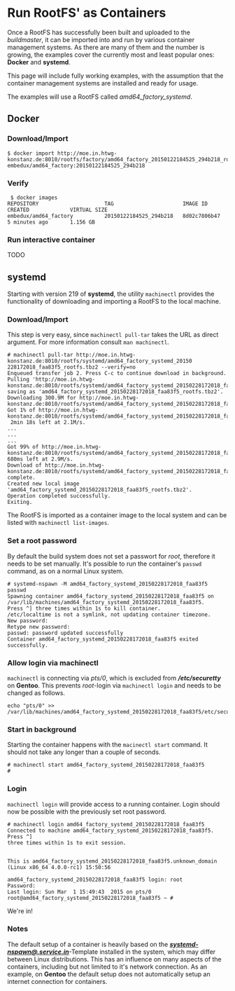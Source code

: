 # Run RootFS' as Containers


Once a RootFS has successfully been built and uploaded to the *buildmaster*, it
can be imported into and run by various container management systems. As there are many of
them and the number is growing, the examples cover the currently
most and least popular ones: **Docker** and **systemd**.

This page will include fully working examples, with the assumption that the
container management systems are installed and ready for usage.

The examples will use a RootFS called *amd64_factory_systemd*.

## Docker

### Download/Import
```
$ docker import http://moe.in.htwg-konstanz.de:8010/rootfs/factory/amd64_factory_20150122184525_294b218_rootfs.tbz2 embedux/amd64_factory:20150122184525_294b218
```

### Verify
```
 $ docker images
REPOSITORY                     TAG                      IMAGE ID            CREATED             VIRTUAL SIZE
embedux/amd64_factory          20150122184525_294b218   8d02c7806b47        5 minutes ago       1.156 GB
```

### Run interactive container
TODO


## systemd
Starting with version 219 of **systemd**, the utility `machinectl` provides the
functionality of downloading and importing a RootFS to the local machine.

### Download/Import
This step is very easy, since `machinectl pull-tar` takes the URL as direct argument. For more information consult `man machinectl`.

```
# machinectl pull-tar http://moe.in.htwg-konstanz.de:8010/rootfs/systemd/amd64_factory_systemd_20150 228172018_faa83f5_rootfs.tbz2 --verify=no
Enqueued transfer job 2. Press C-c to continue download in background.
Pulling 'http://moe.in.htwg-konstanz.de:8010/rootfs/systemd/amd64_factory_systemd_20150228172018_faa83f5_rootfs.tbz2', saving as 'amd64_factory_systemd_20150228172018_faa83f5_rootfs.tbz2'.
Downloading 300.9M for http://moe.in.htwg-konstanz.de:8010/rootfs/systemd/amd64_factory_systemd_20150228172018_faa83f5_rootfs.tbz2.
Got 1% of http://moe.in.htwg-konstanz.de:8010/rootfs/systemd/amd64_factory_systemd_20150228172018_faa83f5_rootfs.tbz2.
 2min 18s left at 2.1M/s.
...
...
...
Got 99% of http://moe.in.htwg-konstanz.de:8010/rootfs/systemd/amd64_factory_systemd_20150228172018_faa83f5_rootfs.tbz2. 680ms left at 2.9M/s.
Download of http://moe.in.htwg-konstanz.de:8010/rootfs/systemd/amd64_factory_systemd_20150228172018_faa83f5_rootfs.tbz2 complete.
Created new local image 'amd64_factory_systemd_20150228172018_faa83f5_rootfs.tbz2'.
Operation completed successfully.
Exiting.
```
The RootFS is imported as a container image to the local system and can be listed with
`machinectl list-images`.


### Set a root password
By default the build system does not set a passwort for *root*, therefore it
needs to be set manually. It's possible to run the container's `passwd` command,
as on a normal Linux system.

```
# systemd-nspawn -M amd64_factory_systemd_20150228172018_faa83f5 passwd
Spawning container amd64_factory_systemd_20150228172018_faa83f5 on /var/lib/machines/amd64_factory_systemd_20150228172018_faa83f5.
Press ^] three times within 1s to kill container.
/etc/localtime is not a symlink, not updating container timezone.
New password: 
Retype new password: 
passwd: password updated successfully
Container amd64_factory_systemd_20150228172018_faa83f5 exited successfully.

```

### Allow login via machinectl
`machinectl` is connecting via *pts/0*, which is excluded from
***/etc/securetty*** on **Gentoo**. This prevents *root*-login via `machinectl login`
and needs to be changed as follows.

```
echo "pts/0" >> /var/lib/machines/amd64_factory_systemd_20150228172018_faa83f5/etc/securetty
```

### Start in background

Starting the container happens with the `macinectl start` command. It should not
take any longer than a couple of seconds.

```
# machinectl start amd64_factory_systemd_20150228172018_faa83f5
#
```

### Login
`machinectl login` will provide access to a running container. Login should now
be possible with the previously set root password.

```
# machinectl login amd64_factory_systemd_20150228172018_faa83f5                                 
Connected to machine amd64_factory_systemd_20150228172018_faa83f5. Press ^]
three times within 1s to exit session.


This is amd64_factory_systemd_20150228172018_faa83f5.unknown_domain (Linux x86_64 4.0.0-rc1) 15:50:56

amd64_factory_systemd_20150228172018_faa83f5 login: root
Password:
Last login: Sun Mar  1 15:49:43  2015 on pts/0
root@amd64_factory_systemd_20150228172018_faa83f5 ~ # 
```
We're in!

### Notes

The default setup of a container is heavily based on the 
***[systemd-nspawn@.service.in](https://github.com/systemd/systemd/blob/master/units/systemd-nspawn@.service)***-Template installed in the system, which may
differ between Linux distributions. This has an influence on many aspects of the
containers, including but not limited to it's network connection. As an
example, on **Gentoo** the default setup does not automatically setup an internet
connection for containers.
